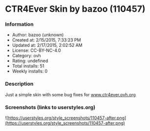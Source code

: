 # CTR4Ever Skin by bazoo (110457)

### Information
- Author: bazoo (unknown)
- Created at: 2/15/2015, 7:33:23 PM
- Updated at: 2/17/2015, 2:02:52 AM
- License: CC-BY-NC-4.0
- Category: ovh
- Rating: undefined
- Total installs: 51
- Weekly installs: 0


### Description
Just a simple skin with some bug fixes for www.ctr4ever.ovh.org


### Screenshots (links to userstyles.org)
![https://userstyles.org/style_screenshots/110457-after.png](https://userstyles.org/style_screenshots/110457-after.png)


